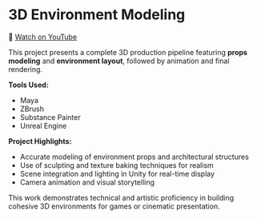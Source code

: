 # 3D Environment Modeling

🔗 [Watch on YouTube](https://youtu.be/7K7D6bbKqN8)

This project presents a complete 3D production pipeline featuring **props modeling** and **environment layout**, followed by animation and final rendering.

**Tools Used:**
- Maya  
- ZBrush  
- Substance Painter  
- Unreal Engine

**Project Highlights:**
- Accurate modeling of environment props and architectural structures  
- Use of sculpting and texture baking techniques for realism  
- Scene integration and lighting in Unity for real-time display  
- Camera animation and visual storytelling  

This work demonstrates technical and artistic proficiency in building cohesive 3D environments for games or cinematic presentation.
